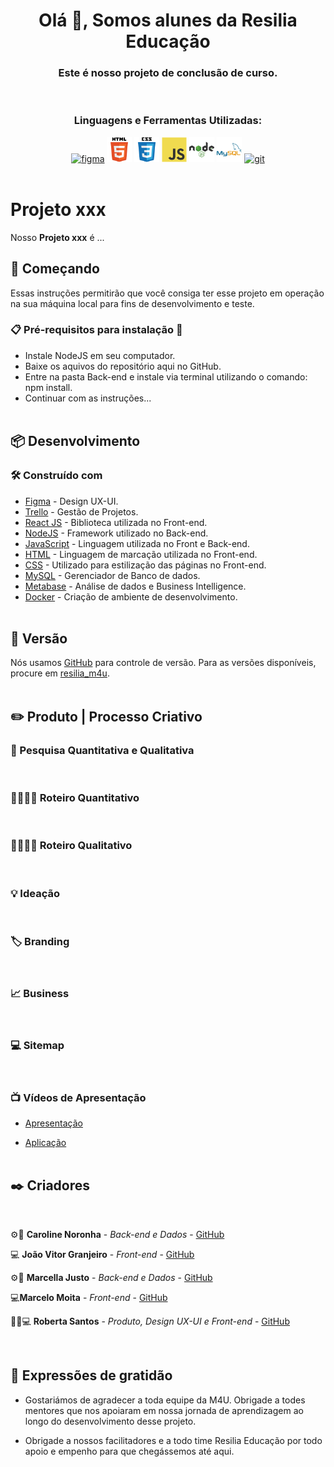<h1 align="center">Olá 👋, Somos alunes da Resilia Educação</h1>
<h3 align="center">Este é nosso projeto de conclusão de curso.</h3><br>

<h3 align="center">Linguagens e Ferramentas Utilizadas:</h3>
<p align="center">
<a href="https://www.figma.com/" target="_blank"> <img src="https://www.vectorlogo.zone/logos/figma/figma-icon.svg" alt="figma" width="40" height="40"/></a>
<a href="https://www.w3.org/html/" target="_blank"> <img src="https://raw.githubusercontent.com/devicons/devicon/master/icons/html5/html5-original-wordmark.svg" alt="html5" width="40" height="40"/></a>
<a href="https://www.w3schools.com/css/" target="_blank"> <img src="https://raw.githubusercontent.com/devicons/devicon/master/icons/css3/css3-original-wordmark.svg" alt="css3" width="40" height="40"/></a>
<a href="https://developer.mozilla.org/en-US/docs/Web/JavaScript" target="_blank"> <img src="https://raw.githubusercontent.com/devicons/devicon/master/icons/javascript/javascript-original.svg" alt="javascript" width="40" height="40"/></a>
<a href="https://nodejs.org" target="_blank"> <img src="https://raw.githubusercontent.com/devicons/devicon/master/icons/nodejs/nodejs-original-wordmark.svg" alt="nodejs" width="40" height="40"/></a>
<a href="https://www.mysql.com/" target="_blank"> <img src="https://raw.githubusercontent.com/devicons/devicon/master/icons/mysql/mysql-original-wordmark.svg" alt="mysql" width="40" height="40"/></a> 
<a href="https://git-scm.com/" target="_blank"> <img src="https://www.vectorlogo.zone/logos/git-scm/git-scm-icon.svg" alt="git" width="40" height="40"/> </a><br><br>

# Projeto xxx
Nosso **Projeto xxx** é ...


## 🚀 Começando

Essas instruções permitirão que você consiga ter esse projeto em operação na sua máquina local para fins de desenvolvimento e teste.
<br>

### 📋 Pré-requisitos para instalação 🔧

* Instale NodeJS em seu computador.
* Baixe os aquivos do repositório aqui no GitHub.
* Entre na pasta Back-end e instale via terminal utilizando o comando: npm install.
* Continuar com as instruções...
<br><br>

## 📦 Desenvolvimento

### 🛠️ Construído com

* [Figma](https://www.figma.com/) - Design UX-UI.
* [Trello](https://trello.com/b/WsYtHrI4/time-a-projeto-m4u) - Gestão de Projetos.
* [React JS](https://pt-br.reactjs.org/docs/getting-started.html) - Biblioteca utilizada no Front-end.
* [NodeJS](https://nodejs.org/pt-br/docs/) - Framework utilizado no Back-end.
* [JavaScript](https://developer.mozilla.org/pt-BR/docs/Web/JavaScript) - Linguagem utilizada no Front e Back-end.
* [HTML](https://developer.mozilla.org/pt-BR/docs/Web/HTML) - Linguagem de marcação utilizada no Front-end.
* [CSS](https://developer.mozilla.org/pt-BR/docs/Web/CSS) - Utilizado para estilização das páginas no Front-end.
* [MySQL](https://dev.mysql.com/doc/) - Gerenciador de Banco de dados.
* [Metabase](https://www.metabase.com/docs/latest/) - Análise de dados e Business Intelligence.
* [Docker](https://docs.docker.com/) - Criação de ambiente de desenvolvimento.
<br><br>

## 📌 Versão

Nós usamos [GitHub](https://github.com/) para controle de versão. Para as versões disponíveis, procure em [resilia_m4u](https://github.com/LaDespistada1981/resilia_m4u.git).
<br><br>

## ✏️ Produto | Processo Criativo

### 🔎 Pesquisa Quantitativa e Qualitativa
<br>

### 🧑‍💻🙎‍♀️ Roteiro Quantitativo
<br>

### 🧑‍🎤🙎‍♀️ Roteiro Qualitativo
<br>

###  💡 Ideação
<br>

### 🏷️ Branding
<br>

### 📈 Business
<br>

### 💻 Sitemap
<br>

### 📺 Vídeos de Apresentação

* <a href="#">Apresentação</a>

* <a href="#">Aplicação</a>
<br><br>

## ✒️ Criadores
<br>

⚙️📀 **Caroline Noronha** - *Back-end e Dados* - [GitHub](https://github.com/carolinenoronha)

💻 **João Vitor Granjeiro** - *Front-end* - [GitHub](https://github.com/)

⚙️📀 **Marcella Justo** - *Back-end e Dados* - [GitHub](https://github.com/justo-marcella)

💻**Marcelo Moita** - *Front-end* - [GitHub](https://github.com/Moitank)

🚀💡💻 **Roberta Santos** - *Produto, Design UX-UI e Front-end* - [GitHub](https://github.com/LaDespistada1981)

<br>


## 🎁 Expressões de gratidão

* Gostariámos de agradecer a toda equipe da M4U. Obrigade a todes mentores que nos  apoiaram em nossa jornada de aprendizagem ao longo do desenvolvimento desse projeto.

*  Obrigade a nossos facilitadores e a todo time Resilia Educação por todo apoio e empenho para que chegássemos até aqui.
<br>


